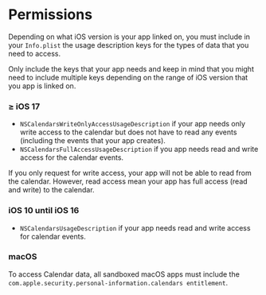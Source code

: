 # Permissions

Depending on what iOS version is your app linked on, you must include in your `Info.plist` the usage description keys 
for the types of data that you need to access.

Only include the keys that your app needs and keep in mind that you might need to include multiple keys depending on the
range of iOS version that you app is linked on.

### &ge; iOS 17

* `NSCalendarsWriteOnlyAccessUsageDescription` if your app needs only write access to the calendar but does not have to
read any events (including the events that your app creates).
* `NSCalendarsFullAccessUsageDescription` if you app needs read and write access for the calendar events.

If you only request for write access, your app will not be able to read from the calendar. However, read access mean your
app has full access (read and write) to the calendar.

### iOS 10 until iOS 16

* `NSCalendarsUsageDescription` if your app needs read and write access for calendar events.

### macOS

To access Calendar data, all sandboxed macOS apps must include the `com.apple.security.personal-information.calendars entitlement`.
